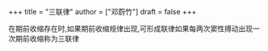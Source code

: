 +++
title = "三联律"
author = ["邓蔚竹"]
draft = false
+++

在期前收缩存在时,如果期前收缩规律出现,可形成联律如果每两次窦性搏动出现一次期前收缩称为三联律